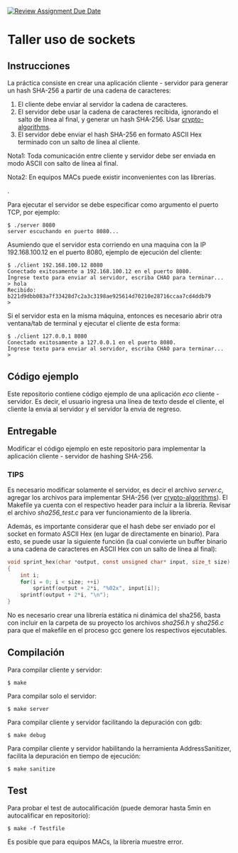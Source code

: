 [![Review Assignment Due Date](https://classroom.github.com/assets/deadline-readme-button-24ddc0f5d75046c5622901739e7c5dd533143b0c8e959d652212380cedb1ea36.svg)](https://classroom.github.com/a/weY5Q5Z3)
# Taller uso de sockets

## Instrucciones
La práctica consiste en crear una aplicación cliente - servidor para generar un hash SHA-256 a partir de una cadena de caracteres:
1. El cliente debe enviar al servidor la cadena de caracteres.
2. El servidor debe usar la cadena de caracteres recibida, ignorando el salto de línea al final, y generar un hash SHA-256. Usar [crypto-algorithms](https://github.com/B-Con/crypto-algorithms).
3. El servidor debe enviar el hash SHA-256 en formato ASCII Hex terminado con un salto de línea al cliente.

Nota1: Toda comunicación entre cliente y servidor debe ser enviada en modo ASCII con salto de línea al final.

Nota2: En equipos MACs puede existir inconvenientes con las librerías.

.

Para ejecutar el servidor se debe especificar como argumento el puerto TCP, por ejemplo:
```
$ ./server 8080
server escuchando en puerto 8080...
```

Asumiendo que el servidor esta corriendo en una maquina con la IP 192.168.100.12 en el puerto 8080, ejemplo de ejecución del cliente:
```
$ ./client 192.168.100.12 8080
Conectado exitosamente a 192.168.100.12 en el puerto 8080.
Ingrese texto para enviar al servidor, escriba CHAO para terminar...
> hola
Recibido: b221d9dbb083a7f33428d7c2a3c3198ae925614d70210e28716ccaa7cd4ddb79
> 
```
Si el servidor esta en la misma máquina, entonces es necesario abrir otra ventana/tab de terminal y ejecutar el cliente de esta forma:
```
$ ./client 127.0.0.1 8080
Conectado exitosamente a 127.0.0.1 en el puerto 8080.
Ingrese texto para enviar al servidor, escriba CHAO para terminar...
> 
```

## Código ejemplo
Este repositorio contiene código ejemplo de una aplicación *eco* cliente - servidor. Es decir, el usuario ingresa una línea de texto desde el cliente, el cliente la envia al servidor y el servidor la envia de regreso.

## Entregable
Modificar el código ejemplo en este repositorio para implementar la aplicación cliente - servidor de hashing SHA-256.

### TIPS
Es necesario modificar solamente el servidor, es decir el archivo *server.c*, agregar los archivos para implementar SHA-256 (ver [crypto-algorithms](https://github.com/B-Con/crypto-algorithms)). El Makefile ya cuenta con el respectivo header para incluir a la librería. Revisar el archivo _sha256_test.c_ para ver funcionamiento de la librería.

Además, es importante considerar que el hash debe ser enviado por el socket en formato ASCII Hex (en lugar de directamente en binario). Para esto, se puede usar la siguiente función (la cual convierte un buffer binario a una cadena de caracteres en ASCII Hex con un salto de línea al final):
```C
void sprint_hex(char *output, const unsigned char* input, size_t size)
{
    int i;
    for(i = 0; i < size; ++i)
        sprintf(output + 2*i, "%02x", input[i]);
    sprintf(output + 2*i, "\n");
}
```

No es necesario crear una librería estática ni dinámica del sha256, basta con incluir en la carpeta de su proyecto los archivos _sha256.h_ y _sha256.c_ para que el makefile en el proceso gcc genere los respectivos ejecutables.


## Compilación
Para compilar cliente y servidor:
```
$ make
```
Para compilar solo el servidor:
```
$ make server
```
Para compilar cliente y servidor facilitando la depuración con gdb:
```
$ make debug
```
Para compilar cliente y servidor habilitando la herramienta AddressSanitizer, facilita la depuración en tiempo de ejecución:
```
$ make sanitize
```

## Test
Para probar el test de autocalificación (puede demorar hasta 5min en autocalificar en repositorio):
```
$ make -f Testfile
```
Es posible que para equipos MACs, la librería muestre error.
